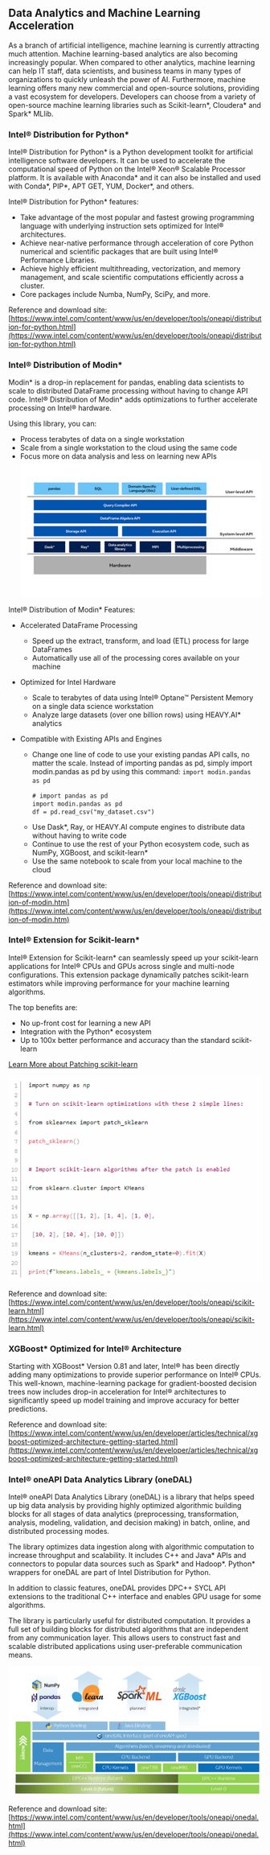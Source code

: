 
## Data Analytics and Machine Learning Acceleration
  
As a branch of artificial intelligence, machine learning is currently attracting much attention. Machine learning-based analytics are also becoming increasingly popular.  When compared to other analytics, machine learning can help IT staff, data scientists, and business teams in many types of organizations to quickly unleash the power of AI. Furthermore, machine learning offers many new commercial and open-source solutions, providing a vast ecosystem for developers. Developers can choose from a variety of open-source machine learning libraries such as  Scikit-learn*,  Cloudera* and  Spark* MLlib.

### Intel&reg; Distribution for Python*

Intel&reg; Distribution for Python* is a Python development toolkit for artificial intelligence software developers. It can be used to accelerate the computational speed of Python on the Intel&reg; Xeon&reg; Scalable Processor platform. It is available with  Anaconda* and it can also be installed and used with Conda*, PIP*, APT GET, YUM, Docker*, and others. 

Intel&reg; Distribution for Python* features:

- Take advantage of the most popular and fastest growing programming language with underlying instruction sets optimized for Intel® architectures.
- Achieve near-native performance through acceleration of core Python numerical and scientific packages that are built using Intel® Performance Libraries.
- Achieve highly efficient multithreading, vectorization, and memory management, and scale scientific computations efficiently across a cluster.
- Core packages include Numba, NumPy, SciPy, and more.  

Reference and download site: [https://www.intel.com/content/www/us/en/developer/tools/oneapi/distribution-for-python.html](https://www.intel.com/content/www/us/en/developer/tools/oneapi/distribution-for-python.html)
  
### Intel® Distribution of Modin*
  
Modin* is a drop-in replacement for pandas, enabling data scientists to scale to distributed DataFrame processing without having to change API code. Intel® Distribution of Modin* adds optimizations to further accelerate processing on Intel® hardware.

Using this library, you can:

- Process terabytes of data on a single workstation
- Scale from a single workstation to the cloud using the same code
- Focus more on data analysis and less on learning new APIs  
![](images/modin_arc.png)

Intel® Distribution of Modin* Features:  

- Accelerated DataFrame Processing
  - Speed up the extract, transform, and load (ETL) process for large DataFrames
  - Automatically use all of the processing cores available on your machine 

- Optimized for Intel Hardware
  - Scale to terabytes of data using Intel® Optane™ Persistent Memory on a single data science workstation
  - Analyze large datasets (over one billion rows) using HEAVY.AI* analytics

- Compatible with Existing APIs and Engines
  - Change one line of code to use your existing pandas API calls, no matter the scale. Instead of importing pandas as pd, simply import modin.pandas as pd by using this command: `import modin.pandas as pd`
    ```
    # import pandas as pd
    import modin.pandas as pd  
    df = pd.read_csv("my_dataset.csv")
    ```
  - Use Dask*, Ray, or HEAVY.AI compute engines to distribute data without having to write code
  - Continue to use the rest of your Python ecosystem code, such as NumPy, XGBoost, and scikit-learn*
  - Use the same notebook to scale from your local machine to the cloud
   
Reference and download site: [https://www.intel.com/content/www/us/en/developer/tools/oneapi/distribution-of-modin.htm](https://www.intel.com/content/www/us/en/developer/tools/oneapi/distribution-of-modin.htm) 

### Intel® Extension for Scikit-learn*

Intel® Extension for Scikit-learn* can seamlessly speed up your scikit-learn applications for Intel® CPUs and GPUs across single and multi-node configurations. This extension package dynamically patches scikit-learn estimators while improving performance for your machine learning algorithms.

The top benefits are:

- No up-front cost for learning a new API
- Integration with the Python* ecosystem
- Up to 100x better performance and accuracy than the standard scikit-learn

[Learn More about Patching scikit-learn](https://intel.github.io/scikit-learn-intelex/what-is-patching.html)  

![](images/scikit-learn_sample.png)

Reference and download site: [https://www.intel.com/content/www/us/en/developer/tools/oneapi/scikit-learn.html](https://www.intel.com/content/www/us/en/developer/tools/oneapi/scikit-learn.html)

### XGBoost* Optimized for Intel® Architecture

Starting with XGBoost* Version 0.81 and later, Intel® has been directly adding many optimizations to provide superior performance on Intel® CPUs. This well-known, machine-learning package for gradient-boosted decision trees now includes drop-in acceleration for Intel® architectures to significantly speed up model training and improve accuracy for better predictions.

Reference and download site: [https://www.intel.com/content/www/us/en/developer/articles/technical/xgboost-optimized-architecture-getting-started.html](https://www.intel.com/content/www/us/en/developer/articles/technical/xgboost-optimized-architecture-getting-started.html)

### Intel® oneAPI Data Analytics Library (oneDAL)

Intel® oneAPI Data Analytics Library (oneDAL) is a library that helps speed up big data analysis by providing highly optimized algorithmic building blocks for all stages of data analytics (preprocessing, transformation, analysis, modeling, validation, and decision making) in batch, online, and distributed processing modes.

The library optimizes data ingestion along with algorithmic computation to increase throughput and scalability. It includes C++ and Java* APIs and connectors to popular data sources such as Spark* and Hadoop*. Python* wrappers for oneDAL are part of Intel Distribution for Python.

In addition to classic features, oneDAL provides DPC++ SYCL API extensions to the traditional C++ interface and enables GPU usage for some algorithms.

The library is particularly useful for distributed computation. It provides a full set of building blocks for distributed algorithms that are independent from any communication layer. This allows users to construct fast and scalable distributed applications using user-preferable communication means.

![](images/oneDAL_arc.png)

Reference and download site: [https://www.intel.com/content/www/us/en/developer/tools/oneapi/onedal.html](https://www.intel.com/content/www/us/en/developer/tools/oneapi/onedal.html)
